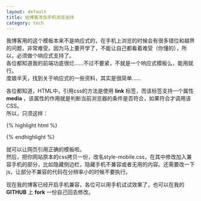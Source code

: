```yaml
---
layout: default
title: 给博客添加手机浏览支持
category: tech
---
```

我博客用的这个模板本来不是响应式的，在手机上浏览的时候会有很多错位和越界的问题，非常难受。因为马上要开学了，不能让自己都看着难受（你懂的），所以，必须做个响应式支持了。  
各位都知道我的前端功底很烂……不过不要紧，不就是一个响应式模板么，能用就行。  
度娘半天，找到关于响应式的一些资料，其实是很简单……  
<!--more-->
各位都知道，HTML中，引用css的方法是使用 __link__ 标签，而该标签支持一个属性 __media__ ，该属性的作用就是判断当前浏览器的条件是否符合，如果符合才调用该CSS。  
所以，只须这样：

{% highlight html %}
<link rel="stylesheet" media="all and (min-width: 1024px)" type="text/css" href="style.css" />
<link rel="stylesheet" media="all and (max-width: 1024px)" type="text/css" href="style-mobile.css" />
{% endhighlight %}

就可以让网页引用正确的模板啦。  
然后，把你网站原本的css拷贝一份，改名style-mobile.css，在其中修改加入兼容手机的部分，比如隐藏侧边栏，隐藏手机不兼容或者无用的内容。还需要改一下js，让部分不兼容的代码在分辨率小的时候不要执行。

现在我的博客已经开启手机兼容，各位可以用手机试试效果了，也可以在我的 __GITHUB__ 上 __fork__ 一份自己回去修改。
